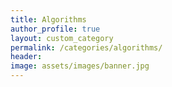 ```yaml
---
title: Algorithms 
author_profile: true
layout: custom_category
permalink: /categories/algorithms/
header:
image: assets/images/banner.jpg
---
```

